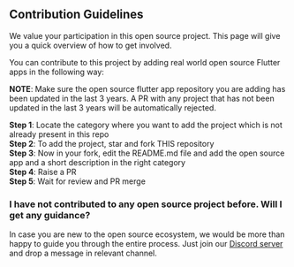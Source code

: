 ## Contribution Guidelines

We value your participation in this open source project. This page will give you a quick overview of how to get involved.

You can contribute to this project by adding real world open source Flutter apps in the following way: 

**NOTE**: Make sure the open source flutter app repository you are adding has been updated in the last 3 years. A PR with any project that has not been updated in the last 3 years will be automatically rejected.

**Step 1**: Locate the category where you want to add the project which is not already present in this repo  
**Step 2**: To add the project, star and fork THIS repository  
**Step 3**: Now in your fork, edit the README.md file and add the open source app and a short description in the right category  
**Step 4**: Raise a PR  
**Step 5**: Wait for review and PR merge

### I have not contributed to any open source project before. Will I get any guidance?

In case you are new to the open source ecosystem, we would be more than happy to guide you through the entire process. Just join our [Discord server](https://bit.ly/heyfoss) and drop a message in relevant channel.
